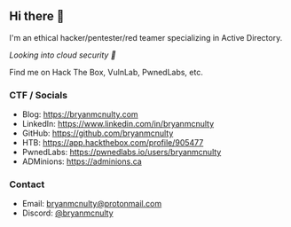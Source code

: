 ## Hi there 👋

<!--
**bryanmcnulty/bryanmcnulty** is a ✨ _special_ ✨ repository because its `README.md` (this file) appears on your GitHub profile.

Here are some ideas to get you started:

- 🔭 I’m currently working on ...
- 🌱 I’m currently learning ...
- 👯 I’m looking to collaborate on ...
- 🤔 I’m looking for help with ...
- 💬 Ask me about ...
- 📫 How to reach me: ...
- 😄 Pronouns: ...
- ⚡ Fun fact: ...
-->

I'm an ethical hacker/pentester/red teamer specializing in Active Directory.

_Looking into cloud security 👀_

Find me on Hack The Box, VulnLab, PwnedLabs, etc.

### CTF / Socials
- Blog: <https://bryanmcnulty.com>
- LinkedIn: <https://www.linkedin.com/in/bryanmcnulty>
- GitHub: <https://github.com/bryanmcnulty>
- HTB: <https://app.hackthebox.com/profile/905477>
- PwnedLabs: <https://pwnedlabs.io/users/bryanmcnulty>
- ADMinions: <https://adminions.ca>

### Contact
- Email: <bryanmcnulty@protonmail.com>
- Discord: [@bryanmcnulty](https://discord.com/users/844241499859451924)
